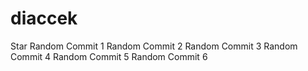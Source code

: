 # diaccek
Star
Random Commit 1
Random Commit 2
Random Commit 3
Random Commit 4
Random Commit 5
Random Commit 6
